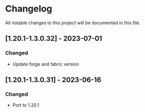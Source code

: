 # Changelog
All notable changes to this project will be documented in this file.

## [1.20.1-1.3.0.32] - 2023-07-01
### Changed
 - Update forge and fabric version

## [1.20.1-1.3.0.31] - 2023-06-16
### Changed
 - Port to 1.20.1